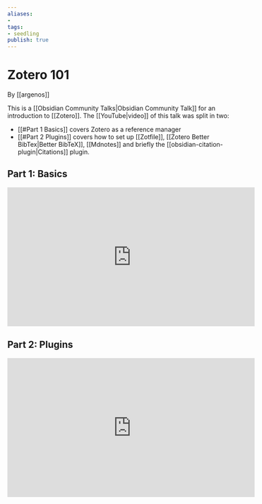```yaml
---
aliases: 
- 
tags:
- seedling
publish: true
---
```


# Zotero 101

By [[argenos]]

This is a [[Obsidian Community Talks|Obsidian Community Talk]] for an introduction to [[Zotero]].
The [[YouTube|video]] of this talk was split in two: 
- [[#Part 1 Basics]] covers Zotero as a reference manager
- [[#Part 2 Plugins]] covers how to set up [[Zotfile]], [[Zotero Better BibTex|Better BibTeX]], [[Mdnotes]] and briefly the [[obsidian-citation-plugin|Citations]] plugin.

## Part 1: Basics

<iframe width="560" height="315" src="https://www.youtube.com/embed/9SzGxZbqyqc" title="YouTube video player" frameborder="0" allow="accelerometer; autoplay; clipboard-write; encrypted-media; gyroscope; picture-in-picture" allowfullscreen></iframe>

## Part 2: Plugins

<iframe width="560" height="315" src="https://www.youtube.com/embed/LaEt9cqkj3I" title="YouTube video player" frameborder="0" allow="accelerometer; autoplay; clipboard-write; encrypted-media; gyroscope; picture-in-picture" allowfullscreen></iframe>